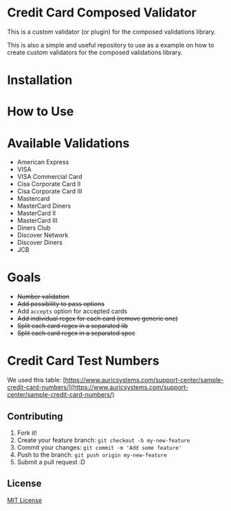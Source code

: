 # Credit Card Composed Validator

This is a custom validator (or plugin) for the composed validations library.

This is also a simple and useful repository to use as a example on how to create custom validators for the composed validations library.

# Installation

# How to Use

# Available Validations
* American Express
* VISA
* VISA Commercial Card
* Cisa Corporate Card II
* Cisa Corporate Card III
* Mastercard
* MasterCard Diners
* MasterCard II
* MasterCard III
* Diners Club
* Discover Network
* Discover Diners
* JCB

# Goals
* ~~Number validation~~
* ~~Add possibility to pass options~~
* Add ```accepts``` option for accepted cards
* ~~Add individual regex for each card (remove generic one)~~
* ~~Split each card regex in a separated lib~~
* ~~Split each card regex in a separated spec~~

# Credit Card Test Numbers
We used this table: [https://www.auricsystems.com/support-center/sample-credit-card-numbers/](https://www.auricsystems.com/support-center/sample-credit-card-numbers/)

## Contributing

1. Fork it!
2. Create your feature branch: `git checkout -b my-new-feature`
3. Commit your changes: `git commit -m 'Add some feature'`
4. Push to the branch: `git push origin my-new-feature`
5. Submit a pull request :D

## License

[MIT License](http://djalmaaraujo.mit-license.org)
